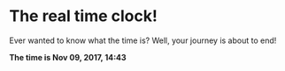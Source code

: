 # The real time clock!

Ever wanted to know what the time is? Well, your journey is about to end!

**The time is Nov 09, 2017, 14:43**